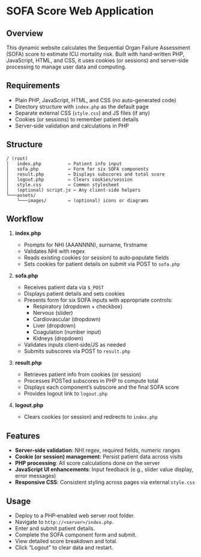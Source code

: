 # SOFA Score Web Application

## Overview

This dynamic website calculates the Sequential Organ Failure Assessment (SOFA) score to estimate ICU mortality risk. Built with hand‑written PHP, JavaScript, HTML, and CSS, it uses cookies (or sessions) and server‑side processing to manage user data and computing.

## Requirements

- Plain PHP, JavaScript, HTML, and CSS (no auto-generated code)  
- Directory structure with `index.php` as the default page  
- Separate external CSS (`style.css`) and JS files (if any)  
- Cookies (or sessions) to remember patient details  
- Server‑side validation and calculations in PHP  

## Structure

```
/ (root)
│   index.php          ← Patient info input
│   sofa.php           ← Form for six SOFA components
│   result.php         ← Displays subscores and total score
│   logout.php         ← Clears cookies/session
│   style.css          ← Common stylesheet
│   (optional) script.js ← Any client‑side helpers
└───assets/
    └───images/        ← (optional) icons or diagrams
```

## Workflow

1. **index.php**  
   - Prompts for NHI (AAANNNN), surname, firstname  
   - Validates NHI with regex  
   - Reads existing cookies (or session) to auto‑populate fields  
   - Sets cookies for patient details on submit via POST to `sofa.php`

2. **sofa.php**  
   - Receives patient data via `$_POST`  
   - Displays patient details and sets cookies  
   - Presents form for six SOFA inputs with appropriate controls:  
     - Respiratory (dropdown + checkbox)  
     - Nervous (slider)  
     - Cardiovascular (dropdown)  
     - Liver (dropdown)  
     - Coagulation (number input)  
     - Kidneys (dropdown)  
   - Validates inputs client‑side/JS as needed  
   - Submits subscores via POST to `result.php`

3. **result.php**  
   - Retrieves patient info from cookies (or session)  
   - Processes POSTed subscores in PHP to compute total  
   - Displays each component’s subscore and the final SOFA score  
   - Provides logout link to `logout.php`

4. **logout.php**  
   - Clears cookies (or session) and redirects to `index.php`

## Features

- **Server-side validation**: NHI regex, required fields, numeric ranges  
- **Cookie (or session) management**: Persist patient data across visits  
- **PHP processing**: All score calculations done on the server  
- **JavaScript UI enhancements**: Input feedback (e.g., slider value display, error messages)  
- **Responsive CSS**: Consistent styling across pages via external `style.css`  

## Usage

- Deploy to a PHP‑enabled web server root folder.  
- Navigate to `http://<server>/index.php`.  
- Enter and submit patient details.  
- Complete the SOFA component form and submit.  
- View detailed score breakdown and total.  
- Click “Logout” to clear data and restart.
